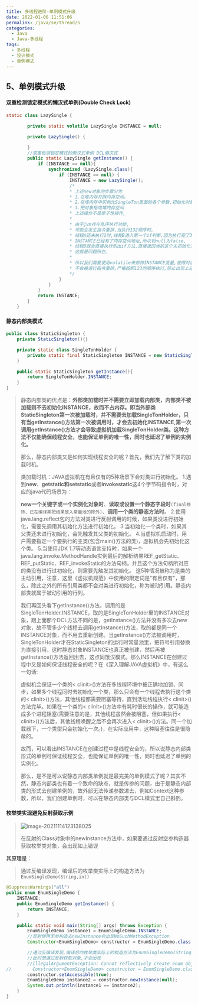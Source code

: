 ```yaml
---
title: 多线程进阶-单例模式升级
date: 2022-01-06 11:51:06
permalink: /java/se/thread/5
categories: 
  - Java
  - Java-多线程
tags: 
  - 多线程
  - 设计模式
  - 单例模式
---
```


## 5、单例模式升级

#### 双重检测锁定模式的懒汉式单例(Double Check Lock)

```java
static class LazySingle {

        private static volatile LazySingle INSTANCE = null;

        private LazySingle() {

        }
        //双重检测锁定模式的懒汉式单例 DCL懒汉式
        public static LazySingle getInstance() {
            if (INSTANCE == null){
                synchronized (LazySingle.class){
                    if (INSTANCE == null) {
                        INSTANCE = new LazySingle();
                        /*
                        * 上述new对象的步骤分为
                        * 1.在堆内存开辟内存空间。
                        * 2.在堆内存中实例化SingleTon里面的各个参数,初始化对象
                        * 3.把对象指向堆内存空间
                        * 上述操作不是原子性操作,
                        *
                        * 由于jvm存在乱序执行功能,
                        * 可能会发生指令重排,当执行132顺序时,
                        * 线程A还未执行2时,线程B进入第一个if判断,因为执行完了3,此时的
                        * INSTANCE已经有了内存空间地址,所以判null为false,
                        * 线程B就会直接执行到出if方法,直接返回当前这个未初始化完的对象
                        * 这就是问题所在。
                        *
                        * 所以我们需要使用volatile来修饰INSTANCE变量,使得对这个变量进行的操作
                        * 不会被进行指令重排,严格按照123的顺序执行,防止出现上述问题
                        */
                    }
                }
            }
            return INSTANCE;
        }
    }
```



#### 静态内部类模式

```java
public class StaticSingleton {
    private StaticSingleton(){}

    private static class SingleTonHolder {
        private static final StaticSingleton INSTANCE = new StaticSingleton();
    }

    public static StaticSingleton getInstance(){
        return SingleTonHolder.INSTANCE;
    }
}
```

>静态内部类的优点是：**外部类加载时并不需要立即加载内部类，内部类不被加载则不去初始化INSTANCE，故而不占内存。即当外部类StaticSingleton第一次被加载时，并不需要去加载SingleTonHolder，只有当getInstance()方法第一次被调用时，才会去初始化INSTANCE,第一次调用getInstance()方法才会导致虚拟机加载SingleTonHolder类。这种方法不仅能确保线程安全，也能保证单例的唯一性，同时也延迟了单例的实例化。**
>
>
>
>那么，静态内部类又是如何实现线程安全的呢？首先，我们先了解下类的加载时机。
>
>类加载时机：JAVA虚拟机在有且仅有的5种场景下会对类进行初始化。
>1.遇到**new**、**getstatic和setstatic**或者**invokestatic**这4个字节码指令时，对应的java代码场景为：
>
>**new一个关键字或一个实例化对象时**、**读取或设置一个静态字段时**`(final修饰、已在编译期把结果放入常量池的除外)`、**调用一个类的静态方法时**。
>2.使用java.lang.reflect包的方法对类进行反射调用的时候，如果类没进行初始化，需要先调用其初始化方法进行初始化。
>3.当初始化一个类时，如果其父类还未进行初始化，会先触发其父类的初始化。
>4.当虚拟机启动时，用户需要指定一个要执行的主类(包含main()方法的类)，虚拟机会先初始化这个类。
>5.当使用JDK 1.7等动态语言支持时，如果一个java.lang.invoke.MethodHandle实例最后的解析结果REF_getStatic、REF_putStatic、REF_invokeStatic的方法句柄，并且这个方法句柄所对应的类没有进行过初始化，则需要先触发其初始化。
>这5种情况被称为是类的主动引用，注意，这里《虚拟机规范》中使用的限定词是"有且仅有"，那么，除此之外的所有引用类都不会对类进行初始化，称为被动引用。静态内部类就属于被动引用的行列。
>
>
>
>我们再回头看下getInstance()方法，调用的是SingleTonHolder.INSTANCE，取的是SingleTonHolder里的INSTANCE对象，跟上面那个DCL方法不同的是，getInstance()方法并没有多次去new对象，故不管多少个线程去调用getInstance()方法，取的都是同一个INSTANCE对象，而不用去重新创建。当getInstance()方法被调用时，SingleTonHolder才在StaticSingleton的运行时常量池里，把符号引用替换为直接引用，这时静态对象INSTANCE也真正被创建，然后再被getInstance()方法返回出去，这点同饿汉模式。那么INSTANCE在创建过程中又是如何保证线程安全的呢？在《深入理解JAVA虚拟机》中，有这么一句话:
>
>虚拟机会保证一个类的< clinit>()方法在多线程环境中被正确地加锁、同步，如果多个线程同时去初始化一个类，那么只会有一个线程去执行这个类的< clinit>()方法，其他线程都需要阻塞等待，直到活动线程执行< clinit>()方法完毕。如果在一个类的< clinit>()方法中有耗时很长的操作，就可能造成多个进程阻塞(需要注意的是，其他线程虽然会被阻塞，但如果执行< clinit>()方法后，其他线程唤醒之后不会再次进入< clinit>()方法。同一个加载器下，一个类型只会初始化一次。)，在实际应用中，这种阻塞往往是很隐蔽的。
>
>故而，可以看出INSTANCE在创建过程中是线程安全的，所以说静态内部类形式的单例可保证线程安全，也能保证单例的唯一性，同时也延迟了单例的实例化。
>
>
>
>那么，是不是可以说静态内部类单例就是最完美的单例模式了呢？其实不然，静态内部类也有着一个致命的缺点，就是传参的问题，由于是静态内部类的形式去创建单例的，故外部无法传递参数进去，例如Context这种参数，所以，我们创建单例时，可以在静态内部类与DCL模式里自己斟酌。



#### 枚举类实现避免反射获取示例

> ![image-20211114123138025](http://zdk-blog-image.test.upcdn.net//images/202201061201548.png)
>
> 在反射的Class对象中的newInstance方法中，如果要通过反射空参构造器获取枚举类对象，会出现如上错误

其原理是：

> 通过反编译发现，编译后的枚举类实际上的构造方法为`EnumSingleDemo(String,int)`

```java
@SuppressWarnings("all")
public enum EnumSingleDemo {
    INSTANCE;
    public EnumSingleDemo getInstance() {
        return INSTANCE;
    }

    public static void main(String[] args) throws Exception {
        EnumSingleDemo instance1 = EnumSingleDemo.INSTANCE;
        //反射使用无参构造去newInstance会出现NoSuchMethodException
        Constructor<EnumSingleDemo> constructor = EnumSingleDemo.class.getDeclaredConstructor(null);

        //通过反编译发现,编译后的枚举类实际上的构造方法为EnumSingleDemo(String,int)
        //此时想通过反射获取对象,才会出现
        //IllegalArgumentException: Cannot reflectively create enum objects 异常
//        Constructor<EnumSingleDemo> constructor = EnumSingleDemo.class.getDeclaredConstructor(String.class,int.class);
        constructor.setAccessible(true);
        EnumSingleDemo instance2 = constructor.newInstance(null);
        System.out.println(instance1 == instance2);
    }
}
```



